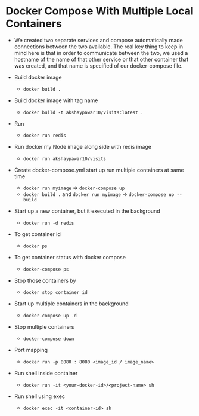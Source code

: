 # Docker Compose With Multiple Local Containers

* We created two separate services and compose automatically made connections between the two available. The real key thing to keep in mind here is that in order to communicate between the two, we used a hostname of the name of that other service or that other container that was created, and that name is specified of our docker-compose file.

* Build docker image
    * `docker build .`
* Build docker image with tag name
    * `docker build -t akshaypawar10/visits:latest .`
* Run 
    * `docker run redis`
* Run docker my Node image along side with redis image
    * `docker run akshaypawar10/visits`
* Create docker-compose.yml start up run multiple containers at same time
    * `docker run myimage` => `docker-compose up`
    * `docker build .` and `docker run myimage` => `docker-compose up --build`
* Start up a new container, but it executed in the background
    * `docker run -d redis`
* To get container id
    * `docker ps`
* To get container status with docker compose
    * `docker-compose ps`
* Stop those containers by 
    * `docker stop container_id`
* Start up multiple containers in the background
   * `docker-compose up -d`
* Stop multiple containers
    * `docker-compose down`
* Port mapping
    * `docker run -p 8080 : 8080 <image_id / image_name>`
* Run shell inside container
    * `docker run -it <your-docker-id>/<project-name> sh`
* Run shell using exec
    * `docker exec -it <container-id> sh`